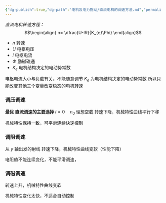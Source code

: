 ```yaml
---
{"dg-publish":true,"dg-path":"电机及电力拖动/直流电机的调速方法.md","permalink":"/电机及电力拖动/直流电机的调速方法/","noteIcon":"","created":"2024-04-18T21:52:26.613+08:00","updated":"2024-04-25T10:21:00.039+08:00"}
---
```



*直流电机转速方程：*
$$\begin{align}
n= \dfrac{U-IR}{K_{e}\Phi}
\end{align}$$
- $n$    转速
- $U$   电枢电压
- $I$   电枢电流
- $\Phi$  励磁磁通
- $K_{e}$  电机结构决定的电动势常数

电枢电流大小与负载有关，不能随意调节
$K_{e}$ 为电机结构决定的电动势常数
所以只能改变其他三个变量改变稳态的电机转速
### 调压调速
**最优**    **直流调速的主要选择**
$I=0 \quad n_{0}$  理想空载
转速下降，机械特性曲线平行下移

机械特性保持一致，可平滑连续快速控制
### 调阻调速
从 $y$ 轴出发的射线
转速下降，机械特性曲线变软（性能下降）

电阻值不能连续变化，不能平滑调速，
### 调磁调速
转速上升，机械特性曲线变软

机械特性变化太快，不适合自动控制